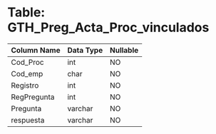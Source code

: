 # Table: GTH_Preg_Acta_Proc_vinculados

| Column Name | Data Type | Nullable |
|-------------|-----------|----------|
| Cod_Proc | int | NO |
| Cod_emp | char | NO |
| Registro | int | NO |
| RegPregunta | int | NO |
| Pregunta | varchar | NO |
| respuesta | varchar | NO |
